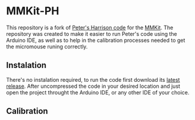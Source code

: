 # MMKit-PH


This repository is a fork of [Peter's Harrison code](https://github.com/micromouseonline/ported-micromouse) for the [MMKit](https://www.micromouse.utad.pt/?page_id=998&lang=en). The repository was created to make it easier to run Peter's code using the Arduino IDE, as well as to help in the calibration processes needed to get the micromouse runing correctly.

## Instalation

There's no instalation required, to run the code first download its [latest release](https://github.com/micromouse-utad/MMKit-PH/releases/latest). 
After uncompressed the code in your desired location and just open the project throught the Arduino IDE, or any other IDE of your choice.


## Calibration
